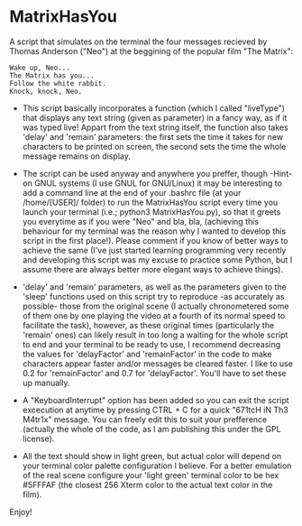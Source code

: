 # MatrixHasYou

A script that simulates on the terminal the four messages recieved by Thomas Anderson ("Neo") at the beggining of the popular film "The Matrix":

    Wake up, Neo...
    The Matrix has you...
    Follow the white rabbit.
    Knock, knock, Neo.

- This script basically incorporates a function (which I called "liveType") that displays any text string (given as parameter) in a fancy way, as if it was typed live! Appart from the text string itself, the function also takes 'delay' and 'remain' parameters: the first sets the time it takes for new characters to be printed on screen, the second sets the time the whole message remains on display.

- The script can be used anyway and anywhere you preffer, though -Hint- on GNUL systems (I use GNUL for GNU/Linux) it may be interesting to add a command line at the end of your .bashrc file (at your /home/[USER]/ folder) to run the MatrixHasYou script every time you launch your terminal (i.e.; python3 MatrixHasYou.py), so that it greets you everytime as if you were "Neo" and bla, bla, (achieving this behaviour for my terminal was the reason why I wanted to develop this script in the first place!). Please comment if you know of better ways to achieve the same (I've just started learning programming very recently and developing this script was my excuse to practice some Python, but I assume there are always better more elegant ways to achieve things).

- 'delay' and 'remain' parameters, as well as the parameters given to the 'sleep' functions used on this script try to reproduce -as accurately as possible- those from the original scene (I actually chronometered some of them one by one playing the video at a fourth of its normal speed to facilitate the task), however, as these original times (particularly the 'remain' ones) can likely result in too long a waiting for the whole script to end and your terminal to be ready to use, I recommend decreasing the values for 'delayFactor' and 'remainFactor' in the code to make characters appear faster and/or messages be cleared faster. I like to use 0.2 for 'remainFactor' and 0.7 for 'delayFactor'. You'll have to set these up manually.
 
- A "KeyboardInterrupt" option has been added so you can exit the script excecution at anytime by pressing CTRL + C for a quick "671tcH iN Th3 M4tr1x" message. You can freely edit this to suit your prefference (actually the whole of the code, as I am publishing this under the GPL license).

- All the text should show in light green, but actual color will depend on your terminal color palette configuration I believe. For a better emulation of the real scene configure your 'light green' terminal color to be hex #5FFFAF (the closest 256 Xterm color to the actual text color in the film).

Enjoy!
